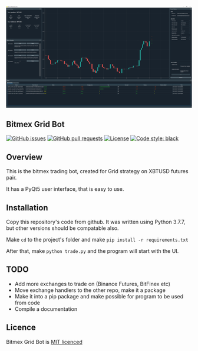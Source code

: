 

<p align="center"><img src="assets/screenshot.png?raw=true" alt="re-frame logo"></p>

## Bitmex Grid Bot

[![GitHub issues](https://img.shields.io/github/issues-raw/LeaveMyYard/BitmexGridTrader?style=flat-square)](https://github.com/LeaveMyYard/BitmexGridTrader/issues)
[![GitHub pull requests](https://img.shields.io/github/issues-pr/LeaveMyYard/BitmexGridTrader?style=flat-square)](https://github.com/LeaveMyYard/BitmexGridTrader/pulls)
[![License](https://img.shields.io/github/license/day8/re-frame.svg?style=flat-square)](LICENSE.txt)
[![Code style: black](https://img.shields.io/badge/code%20style-black-000000.svg?style=flat-square)](https://github.com/psf/black)

## Overview

This is the bitmex trading bot, created for Grid strategy on XBTUSD futures pair.

It has a PyQt5 user interface, that is easy to use.

## Installation

Copy this repository's code from github. It was written using Python 3.7.7, but other versions should be compatable also.

Make `cd` to the project's folder and make `pip install -r requirements.txt`

After that, make `python trade.py` and the program will start with the UI.

<!-- ## Documentation 

The documentation is [available here](http://day8.github.io/re-frame/). -->

## TODO

* Add more exchanges to trade on (Binance Futures, BitFinex etc)
* Move exchange handlers to the other repo, make it a package
* Make it into a pip package and make possible for program to be used from code
* Compile a documentation


## Licence

Bitmex Grid Bot is [MIT licenced](LICENSE.txt)